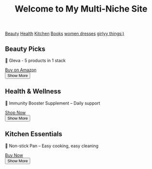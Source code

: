 <!DOCTYPE html>
<html lang="en">
<head>
 
</head>
<body>

<header>
  <h1>Welcome to My Multi-Niche Site</h1>
</header>

<nav>
  <a href="#beauty">Beauty</a>
  <a href="#health">Health</a>
  <a href="#kitchen">Kitchen</a>
  <a href="#books">Books</a>
  <a href="#women dresses">women dresses</a>
  <a href="#girlyy things:)">girlyy things:)</a>
</nav>

<section id="beauty">
  <h2>Beauty Picks</h2>
  <div id="beauty-products">
    <p>🌸 Gleva - 5 products in 1 stack</p>
    <a class="button" href="https://amzn.to/your-lipbalm-link" target="_blank">Buy on Amazon</a>
  </div>
  <button class="show-more" onclick="addBeauty()">Show More</button>
</section>

<section id="health">
  <h2>Health & Wellness</h2>
  <div id="health-products">
    <p>💊 Immunity Booster Supplement – Daily support</p>
    <a class="button" href="https://amzn.to/your-supplement-link" target="_blank">Shop Now</a>
  </div>
  <button class="show-more" onclick="addHealth()">Show More</button>
</section>

<section id="kitchen">
  <h2>Kitchen Essentials</h2>
  <div id="kitchen-products">
    <p>🍳 Non-stick Pan – Easy cooking, easy cleaning</p>
    <a class="button" href="https://amzn.to/your-pan-link" target="_blank">Buy Now</a>
  </div>
  <button class="show-more" onclick="addKitchen()">Show More</button>
</section>


</body>
</html>
